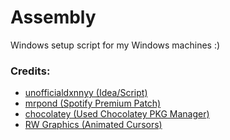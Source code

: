 # Assembly
Windows setup script for my Windows machines :)




### Credits:

- <a href="https://github.com/unofficialdxnny">unofficialdxnnyy (Idea/Script)</a>
- <a href="https://github.com/mrpond">mrpond (Spotify Premium Patch)</a>
- <a href="https://github.com/chocolatey">chocolatey (Used Chocolatey PKG Manager)</a>
- <a href="http://www.rw-designer.com/">RW Graphics (Animated Cursors)</a>

